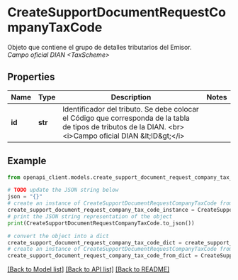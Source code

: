 # CreateSupportDocumentRequestCompanyTaxCode

Objeto que contiene el grupo de detalles tributarios del Emisor. <br><i>Campo oficial DIAN &lt;TaxScheme&gt;</i>

## Properties

Name | Type | Description | Notes
------------ | ------------- | ------------- | -------------
**id** | **str** | Identificador del tributo. Se debe colocar el Código que corresponda de la tabla de tipos de tributos de la DIAN. &lt;br&gt;&lt;i&gt;Campo oficial DIAN &amp;lt;ID&amp;gt;&lt;/i&gt; | 

## Example

```python
from openapi_client.models.create_support_document_request_company_tax_code import CreateSupportDocumentRequestCompanyTaxCode

# TODO update the JSON string below
json = "{}"
# create an instance of CreateSupportDocumentRequestCompanyTaxCode from a JSON string
create_support_document_request_company_tax_code_instance = CreateSupportDocumentRequestCompanyTaxCode.from_json(json)
# print the JSON string representation of the object
print(CreateSupportDocumentRequestCompanyTaxCode.to_json())

# convert the object into a dict
create_support_document_request_company_tax_code_dict = create_support_document_request_company_tax_code_instance.to_dict()
# create an instance of CreateSupportDocumentRequestCompanyTaxCode from a dict
create_support_document_request_company_tax_code_from_dict = CreateSupportDocumentRequestCompanyTaxCode.from_dict(create_support_document_request_company_tax_code_dict)
```
[[Back to Model list]](../README.md#documentation-for-models) [[Back to API list]](../README.md#documentation-for-api-endpoints) [[Back to README]](../README.md)


